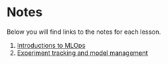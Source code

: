 # Notes

Below you will find links to the notes for each lesson.

1. [Introductions to MLOps](1_intro.md)
2. [Experiment tracking and model management](2_experiment.md)